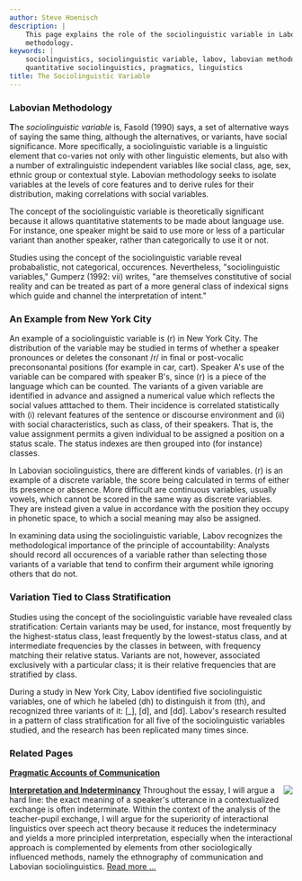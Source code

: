 ```yaml
---
author: Steve Hoenisch
description: |
    This page explains the role of the sociolinguistic variable in Labovian
    methodology.
keywords: |
    sociolinguistics, sociolinguistic variable, labov, labovian methodology,
    quantitative sociolinguistics, pragmatics, linguistics
title: The Sociolinguistic Variable
---
```


### Labovian Methodology


**T**he *sociolinguistic variable* is, Fasold (1990) says, a set of
alternative ways of saying the same thing, although the alternatives, or
variants, have social significance. More specifically, a sociolinguistic
variable is a linguistic element that co-varies not only with other
linguistic elements, but also with a number of extralinguistic
independent variables like social class, age, sex, ethnic group or
contextual style. Labovian methodology seeks to isolate variables at the
levels of core features and to derive rules for their distribution,
making correlations with social variables.





The concept of the sociolinguistic variable is theoretically significant
because it allows quantitative statements to be made about language use.
For instance, one speaker might be said to use more or less of a
particular variant than another speaker, rather than categorically to
use it or not.





Studies using the concept of the sociolinguistic variable reveal
probabalistic, not categorical, occurences. Nevertheless,
"sociolinguistic variables," Gumperz (1992: vii) writes, "are themselves
constitutive of social reality and can be treated as part of a more
general class of indexical signs which guide and channel the
interpretation of intent."





### An Example from New York City



An example of a sociolinguistic variable is (r) in New York City. The
distribution of the variable may be studied in terms of whether a
speaker pronounces or deletes the consonant /r/ in final or post-vocalic
preconsonantal positions (for example in car, cart). Speaker A's use of
the variable can be compared with speaker B's, since (r) is a piece of
the language which can be counted. The variants of a given variable are
identified in advance and assigned a numerical value which reflects the
social values atttached to them. Their incidence is correlated
statistically with (i) relevant features of the sentence or discourse
environment and (ii) with social characteristics, such as class, of
their speakers. That is, the value assignment permits a given individual
to be assigned a position on a status scale. The status indexes are then
grouped into (for instance) classes.





In Labovian sociolinguistics, there are different kinds of variables.
(r) is an example of a discrete variable, the score being calculated in
terms of either its presence or absence. More difficult are continuous
variables, usually vowels, which cannot be scored in the same way as
discrete variables. They are instead given a value in accordance with
the position they occupy in phonetic space, to which a social meaning
may also be assigned.





In examining data using the sociolinguistic variable, Labov recognizes
the methodological importance of the principle of accountability:
Analysts should record all occurences of a variable rather than
selecting those variants of a variable that tend to confirm their
argument while ignoring others that do not.







### Variation Tied to Class Stratification



Studies using the concept of the sociolinguistic variable have revealed
class stratification: Certain variants may be used, for instance, most
frequently by the highest-status class, least frequently by the
lowest-status class, and at intermediate frequencies by the classes in
between, with frequency matching their relative status. Variants are
not, however, associated exclusively with a particular class; it is
their relative frequencies that are stratified by class.





During a study in New York City, Labov identified five sociolinguistic
variables, one of which he labeled (dh) to distinguish it from (th), and
recognized three variants of it: \[\_\], \[d\], and \[dd\]. Labov's
research resulted in a pattern of class stratification for all five of
the sociolinguistic variables studied, and the research has been
replicated many times since.






### <i class="fa fa-cogs"></i> Related Pages



<i class="fa fa-file-text"></i> **[Pragmatic Accounts of
Communication](pragmatics-answers.xml)**





<i class="fa fa-file-text"></i> **[Interpretation and
Indeterminancy](/da/da_indet.html)** <img src="/images/0631166238.gif" align="right" /> Throughout the essay, I will argue a hard line: the exact meaning of a
speaker's utterance in a contextualized exchange is often indeterminate.
Within the context of the analysis of the teacher-pupil exchange, I will
argue for the superiority of interactional linguistics over speech act
theory because it reduces the indeterminacy and yields a more principled
interpretation, especially when the interactional approach is
complemented by elements from other sociologically influenced methods,
namely the ethnography of communication and Labovian sociolinguistics. [Read more ...](/da/da_indet.html)


